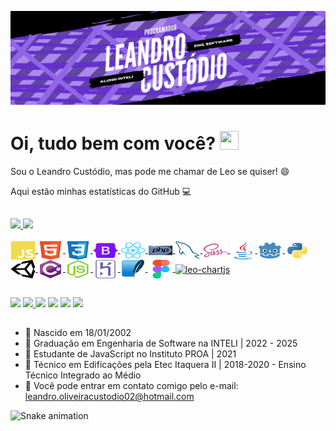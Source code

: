 ![MasterHead](https://github.com/LPHBackspace/imagens/blob/main/leandro_banner%20(1).png)
<h1>Oi, tudo bem com você? <img width="30px" height="30px" src="https://user-images.githubusercontent.com/1303154/88677602-1635ba80-d120-11ea-84d8-d263ba5fc3c0.gif"></h1>

Sou o Leandro Custódio, mas pode me chamar de Leo se quiser! 😄

Aqui estão minhas estatísticas do GitHub 💻

##

<div>
  <a href="https://github.com/LPHBackspace">
  <img height="180em" src="https://github-readme-stats.vercel.app/api?username=LPHBackspace&show_icons=true&theme=dark&include_all_commits=true&count_private=true"/>
  <img height="180em" src="https://github-readme-stats.vercel.app/api/top-langs/?username=LPHBackspace&layout=compact&langs_count=7&theme=dark"/>
  <div style="display: inline_block">
</div> 
    <br>
  <img align="center" alt="leo-JavaScript" height="30" width="40" src="https://raw.githubusercontent.com/devicons/devicon/master/icons/javascript/javascript-plain.svg">
  <img align="center" alt="leo-HTML" height="30" width="40" src="https://raw.githubusercontent.com/devicons/devicon/master/icons/html5/html5-original.svg">
  <img align="center" alt="leo-CSS" height="30" width="40" src="https://raw.githubusercontent.com/devicons/devicon/master/icons/css3/css3-original.svg">
  <img align="center" alt="leo-Bootstrap" height="30" width="40" src="https://raw.githubusercontent.com/devicons/devicon/master/icons/bootstrap/bootstrap-original.svg">
  <img align="center" alt="leo-react" height="30" width="40" src="https://raw.githubusercontent.com/devicons/devicon/master/icons/react/react-original.svg">
  <img align="center" alt="leo-php" height="30" width="40" src="https://raw.githubusercontent.com/devicons/devicon/master/icons/php/php-original.svg">
  <img align="center" alt="leo-mysql" height="30" width="40" src="https://raw.githubusercontent.com/devicons/devicon/master/icons/mysql/mysql-original.svg">
  <img align="center" alt="leo-sass" height="30" width="40" src="https://raw.githubusercontent.com/devicons/devicon/master/icons/sass/sass-original.svg">
  <img align="center" alt="leo-java" height="30" width="40" src="https://raw.githubusercontent.com/devicons/devicon/master/icons/java/java-original.svg">
  <img align="center" alt="leo-godot" height="30" width="40" src="https://raw.githubusercontent.com/devicons/devicon/master/icons/godot/godot-original.svg">
  <img align="center" alt="leo-python" height="30" width="40" src="https://raw.githubusercontent.com/devicons/devicon/master/icons/python/python-original.svg">
  <img align="center" alt="leo-unity" height="30" width="40" src="https://raw.githubusercontent.com/devicons/devicon/master/icons/unity/unity-original.svg">
  <img align="center" alt="leo-csharp" height="30" width="40" src="https://raw.githubusercontent.com/devicons/devicon/master/icons/csharp/csharp-original.svg">
  <img align="center" alt="leo-node" height="30" width="40" src="https://raw.githubusercontent.com/devicons/devicon/master/icons/nodejs/nodejs-original.svg">
  <img align="center" alt="leo-heroku" height="30" width="40" src="https://raw.githubusercontent.com/devicons/devicon/master/icons/heroku/heroku-original.svg">
  <img align="center" alt="leo-sqlite" height="30" width="40" src="https://raw.githubusercontent.com/devicons/devicon/master/icons/sqlite/sqlite-original.svg">
  <img align="center" alt="leo-figma" height="30" width="40" src="https://raw.githubusercontent.com/devicons/devicon/master/icons/figma/figma-original.svg">
  <img align="center" alt="leo-chartjs" height="34" width="45" src="https://www.chartjs.org/img/chartjs-logo.svg">


##

<div>
  <a href="https://www.youtube.com/channel/UCXevBuu56PwqUSpJqst3ONg" target="_blank"><img src="https://img.shields.io/badge/YouTube-FF0000?style=for-the-badge&logo=youtube&logoColor=white" target="_blank"></a>
 <a href="https://discord.gg/5F9mXGa" target="_blank"><img src="https://img.shields.io/badge/Discord-7289DA?style=for-the-badge&logo=discord&logoColor=white" target="_blank">  </a> 
 <a href = "mailto:leandro.oliveiracustodio02@hotmail.com"><img src="https://img.shields.io/badge/-Gmail-%23333?style=for-the-badge&logo=gmail&logoColor=white" target="_blank"></a>
 <a href="https://www.linkedin.com/in/leandro-custodio/" target="_blank"><img src="https://img.shields.io/badge/-LinkedIn-%230077B5?style=for-the-badge&logo=linkedin&logoColor=white" target="_blank"></a> 
 <a href="https://twitter.com/Leo_Backspace" target="_blank"><img src="https://img.shields.io/badge/Twitter-1DA1F2?style=for-the-badge&logo=twitter&logoColor=white" target=""_blank></a>
 <a href="https://www.tiktok.com/@lph_backspace?lang=pt-BR" target="_blank"><img src="https://img.shields.io/badge/TikTok-000000?style=for-the-badge&logo=tiktok&logoColor=white" target="_blank"></a>
</div>
  
##
    
    
- 🎂 Nascido em 18/01/2002    
- 📘 Graduação em Engenharia de Software na INTELI  | 2022 - 2025
- 📘 Estudante de JavaScript no Instituto PROA | 2021
- 🏡 Técnico em Edificações pela Etec Itaquera II | 2018-2020 - Ensino Técnico Integrado ao Médio
- 📨 Você pode entrar em contato comigo pelo e-mail: leandro.oliveiracustodio02@hotmail.com
  
![Snake animation](https://github.com/LPHBackspace/LPHBackspace/blob/output/github-contribution-grid-snake.svg)   
  
  ##
